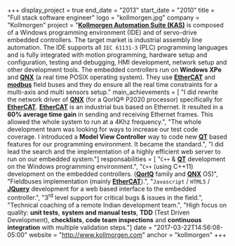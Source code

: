+++
display_project = true
end_date = "2013"
start_date = "2010"
title = "Full stack software engineer"
logo = "kollmorgen.jpg"
company = "Kollmorgen"
project = "[**Kollmorgen Automation Suite (KAS)**](http://www.kollmorgen.com/en-us/products/machine-controls/automation-platform/kollmorgen-automation-suite/kollmorgen-automation-suite-overview/) is composed of a Windows programming environment (IDE) and of servo-drive embedded controllers. The target market is industrial assembly line automation. The IDE supports all `IEC 61131-3` (PLC) programming languages and is fully integrated with motion programming, hardware setup and configuration, testing and debugging, HMI development, network setup and other development tools. The embedded controllers run on **Windows XPe** and [**QNX**](http://www.qnx.com) (a real time POSIX operating system). They use [**EtherCAT**](https://www.ethercat.org/default.htm) and [**modbus**](http://www.modbus.org/) field buses and they do ensure all the real time constraints for a multi-axis and multi sensors setup."
main_achievements = [
  "I did rewrite the network driver of [**QNX**](http://www.qnx.com) (for a QorIQ® P2020 processor) specifically for [**EtherCAT**](https://www.ethercat.org/default.htm). [**EtherCAT**](https://www.ethercat.org/default.htm) is an industrial bus based on Ethernet. It resulted in a **60% average time gain** in sending and receiving Ethernet frames. This allowed the whole system to run at a 4Khz frequency.",
  "The whole development team was looking for ways to increase our test code coverage. I introduced a **Model View Controller** way to code new [**QT**](https://www.qt.io/) based features for our programming environment. It became the standard.",
  "I did lead the search and the implementation of a highly efficient web server to run on our embedded system."]
responsabilities = [
  "`C++` & [**QT**](https://www.qt.io/) development on the Windows programming environment.",
  "`C++` (using C++11) development on the embedded controllers. ([**QorIQ**](http://www.nxp.com/products/microcontrollers-and-processors/power-architecture-processors/qoriq-platforms:QORIQ_HOME) family and [**QNX**](http://www.qnx.com) OS)",
  "Fieldbuses implementation (mainly [**EtherCAT**](https://www.ethercat.org/default.htm)).",
  "`Javascript` / `HTML5` / [**JQuery**](https://jquery.com/) development for a web based interface to the embedded controller.",
  "3<sup>rd</sup> level support for critical bugs & issues in the field.",
  "Technical coaching of a remote Indian development team.",
  "High focus on quality: **unit tests**, **system and manual tests**, **TDD** (Test Driven Development), **checklists**, **code team inspections** and **continuous integration** with multiple validation steps."]
date = "2017-03-22T14:56:08-05:00"
website = "http://www.kollmorgen.com"
anchor = "kollmorgen"
+++
